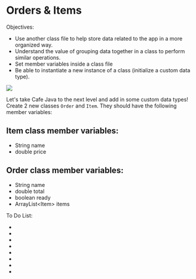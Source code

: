 <h1>Orders & Items</h1>

<p>Objectives:</p>
<ul>
    <li>Use another class file to help store data related to the app in a more organized way.</li>
    <li>Understand the value of grouping data together in a class to perform similar operations.</li>
    <li>Set member variables inside a class file</li>
    <li>Be able to instantiate a new instance of a class (initialize a custom data type).</li>
</ul>

<img src="https://github.com/alirabah93/Coding-Dojo/blob/master/java/javaOOP/Orders%26Items/screenshots/pic.jpg"/>

<p>Let's take Cafe Java to the next level and add in some custom data types! Create 2 new classes <code>Order</code> and <code>Item</code>. They should have the following member variables:</p>

<h2>Item class member variables:</h2>

<ul>
    <li>String name</li>
    <li>double price</li>
</ul>

<h2>Order class member variables:</h2>

<ul>
    <li>String name</li>
    <li>double total</li>
    <li>boolean ready</li>
    <li>ArrayList&lt;Item&gt; items</li>
</ul>

<p></p>

<p></p>

<p></p>

<p></p>

<code></code>

<strong></strong>



<p>To Do List:</p>
<ul>
    <li></li>
    <li></li>
    <li></li>
    <li></li>
    <li></li>
    <li></li>
    <li></li>
    <li></li>
</ul>



